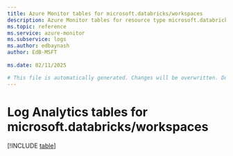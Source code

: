 ```yaml
---
title: Azure Monitor tables for microsoft.databricks/workspaces
description: Azure Monitor tables for resource type microsoft.databricks/workspaces
ms.topic: reference
ms.service: azure-monitor
ms.subservice: logs
ms.author: edbaynash
author: EdB-MSFT
   
ms.date: 02/11/2025

# This file is automatically generated. Changes will be overwritten. Do not change this file directly.
---
```


# Log Analytics tables for microsoft.databricks/workspaces  

[!INCLUDE [table](~/reusable-content/ce-skilling/azure/includes/azure-monitor/reference/tables/microsoft-databricks_workspaces-include.md)]

